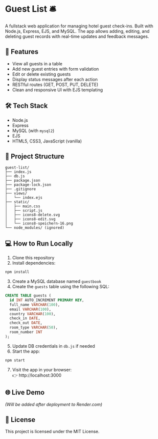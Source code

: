 # Guest List 🛎️

A fullstack web application for managing hotel guest check-ins. Built with Node.js, Express, EJS, and MySQL. The app allows adding, editing, and deleting guest records with real-time updates and feedback messages.

## 🚀 Features

- View all guests in a table
- Add new guest entries with form validation
- Edit or delete existing guests
- Display status messages after each action
- RESTful routes (GET, POST, PUT, DELETE)
- Clean and responsive UI with EJS templating

## 🛠️ Tech Stack

- Node.js
- Express
- MySQL (with `mysql2`)
- EJS
- HTML5, CSS3, JavaScript (vanilla)

## 📂 Project Structure

```
guest-list/
├── index.js
├── db.js
├── package.json
├── package-lock.json
├── .gitignore
├── views/
│   └── index.ejs
├── static/
│   ├── main.css
│   ├── script.js
│   ├── icons8-delete.svg
│   ├── icons8-edit.svg
│   └── icons8-speichern-16.png
└── node_modules/ (ignored)
```

## 💻 How to Run Locally

1. Clone this repository  
2. Install dependencies:

```bash
npm install
```

3. Create a MySQL database named `guestbook`  
4. Create the `guests` table using the following SQL:

```sql
CREATE TABLE guests (
  id INT AUTO_INCREMENT PRIMARY KEY,
  full_name VARCHAR(100),
  email VARCHAR(100),
  country VARCHAR(100),
  check_in DATE,
  check_out DATE,
  room_type VARCHAR(50),
  room_number INT
);
```

5. Update DB credentials in `db.js` if needed  
6. Start the app:

```bash
npm start
```

7. Visit the app in your browser:  
👉 http://localhost:3000

## 🌐 Live Demo

_(Will be added after deployment to Render.com)_

## 📄 License

This project is licensed under the MIT License.
